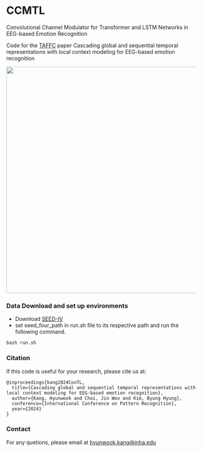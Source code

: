 # CCMTL
Convolutional Channel Modulator for Transformer and LSTM Networks in EEG-based Emotion Recognition

Code for the [TAFFC](https://icpr2024.org/) paper Cascading global and sequential temporal representations with local context modeling for EEG-based emotion recognition

<p align="center">
  <img width="600" src="ConTL-pic.png">
</p>

### Data Download and set up environments

 - Download [SEED-IV](https://bcmi.sjtu.edu.cn/home/seed/seed-iv.html)
 - set seed_four_path in run.sh file to its respective path and run the following command.

```
bash run.sh
```



### Citation

If this code is useful for your research, please cite us at:

```
@inproceedings{kang2024ConTL,
  title={Cascading global and sequential temporal representations with local context modeling for EEG-based emotion recognition},
  author={Kang, Hyunwook and Choi, Jin Woo and Kim, Byung Hyung},
  conference={International Conference on Pattern Recognition},
  year={2024}
}
```

### Contact

For any quetions, please email at [hyunwook.kang@inha.edu](mailto:hyunwook.kang@inha.edu)
